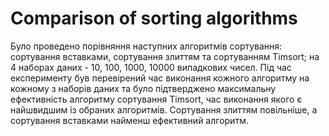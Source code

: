 # Comparison of sorting algorithms

Було проведено порівняння наступних алгоритмів сортування: сортування вставками, сортування злиттям та сортуванням Timsort; на 4 наборах даних - 10, 100, 1000, 10000 випадкових чисел. Під час експерименту був перевірений час виконання кожного алгоритму на кожному з наборів даних та було підтверджено максимальну ефективність алгоритму сортування Timsort, час виконання якого є найшвидшим із обраних алгоритмів. Сортування злиттям повільніше, а сортування вставками найменш ефективний алгоритм.
